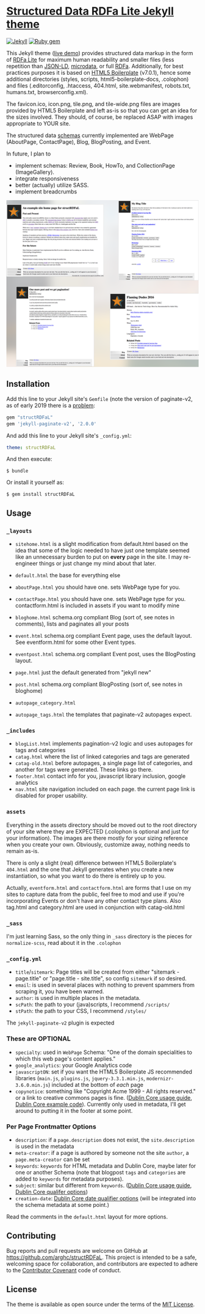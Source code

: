 # [Structured Data RDFa Lite Jekyll theme](https://github.com/arghc/testing-repo)

[![Jekyll](https://img.shields.io/badge/jekyll-%3E%3D%203.7-blue.svg)](https://jekyllrb.com/)
[![Ruby gem](https://img.shields.io/gem/v/minimal-mistakes-jekyll.svg)](https://rubygems.org/gems/structrdfal)

This Jekyll theme ([live demo](http://struct.arghc.ca/)) provides structured data markup in the form of [RDFa Lite](https://www.w3.org/TR/rdfa-lite/) for maximum human readability and smaller files (less repetition than [JSON-LD](https://json-ld.org/), [microdata](https://www.w3.org/TR/microdata/), or full [RDFa](https://rdfa.info/).  Additionally, for best practices purposes it is based on [HTML5 Boilerplate](https://html5boilerplate.com/) (v7.0.1), hence some additional directories (styles, scripts, html5-boilerplate-docs, .colophon) and files (.editorconfig, .htaccess, 404.html, site.webmanifest, robots.txt, humans.txt, browserconfig.xml).

The favicon.ico, icon.png, tile.png, and tile-wide.png files are images provided by HTML5 Boilerplate and left as-is so that you can get an idea for the sizes involved.  They should, of course, be replaced ASAP with images appropriate to YOUR site.

The structured data [schemas](https://schema.org/) currently implemented are WebPage (AboutPage, ContactPage), Blog, BlogPosting, and Event.

In future, I plan to
 - implement schemas: Review, Book, HowTo, and CollectionPage (ImageGallery).
 - integrate responsiveness
 - better (actually) utilize SASS.
 - implement breadcrumbs

![layout examples](screenshots.png)

## Installation

Add this line to your Jekyll site's `Gemfile` (note the version of paginate-v2, as of early 2019 there is a [problem](https://github.com/sverrirs/jekyll-paginate-v2/issues/150):

```ruby
gem "structRDFaL"
gem 'jekyll-paginate-v2', '2.0.0'
```

And add this line to your Jekyll site's `_config.yml`:

```yaml
theme: structRDFaL
```

And then execute:

    $ bundle

Or install it yourself as:

    $ gem install structRDFaL

## Usage
### `_layouts`
* `sitehome.html`     is a slight modification from default.html based on the idea that some of the logic needed to have just one template seemed like an unnecessary burden to put on **every** page in the site.  I may re-engineer things or just change my mind about that later.
* `default.html`      the base for everything else
* `aboutPage.html`    you should have one.  sets WebPage type for you.
* `contactPage.html`  you should have one.  sets WebPage type for you. contactform.html is included in assets if you want to modify mine
* `bloghome.html`     schema.org compliant Blog (sort of, see notes in comments), lists and paginates all your posts
* `event.html`        schema.org compliant Event page, uses the default layout.  See eventform.html for some other Event types.
* `eventpost.html`    schema.org compliant Event post, uses the BlogPosting layout.
* `page.html`         just the default generated from "jekyll new"
* `post.html`         schema.org compliant BlogPosting (sort of, see notes in bloghome)

* `autopage_category.html`
* `autopage_tags.html`  the templates that paginate-v2 autopages expect.

### `_includes`

* `blogList.html`    implements pagination-v2 logic and uses autopages for tags and categories
* `catag.html`	 where the list of linked categories and tags are generated
* `catag-old.html`   before autopages, a single page list of categories, and another for tags were generated.  These links go there.
* `footer.html`      contact info for you, javascript library inclusion, google analytics
* `nav.html`	 site navigation included on each page.  the current page link is disabled for proper usability.

### `assets`
Everything in the assets directory should be moved out to the root directory of your site where they are EXPECTED (.colophon is optional and just for your information).  The images are there mostly for your sizing reference when you create your own.  Obviously, customize away, nothing needs to remain as-is.

There is only a slight (real) difference between HTML5 Boilerplate's `404.html` and the one that Jekyll generates when you create a new instantiation, so what you want to do there is entirely up to you.

Actually, `eventform.html` and `contactform.html` are forms that I use on my sites to capture data from the public, feel free to mod and use if you're incorporating Events or don't have any other contact type plans.  Also tag.html and category.html are used in conjunction with catag-old.html

### `_sass`
I'm just learning Sass, so the only thing in `_sass` directory is the pieces for `normalize-scss`, read about it in the `.colophon`

### `_config.yml`
* `title`/`sitemark`: Page titles will be created from either "sitemark - page.title" or "page.title - site.title", so config `sitemark` if so desired.
* `email`: is used in several places with nothing to prevent spammers from scraping it, you have been warned.
* `author`: is used in multiple places in the metadata.
* `scPath`: the path to your (java)scripts, I recommend `/scripts/`
* `stPath`: the path to your CSS, I recommend `/styles/`

The `jekyll-paginate-v2` plugin is expected

### These are OPTIONAL
* `specialty`:        used in `WebPage` Schema: "One of the domain specialities to which this web page's content applies."
* `google_analytics`: your Google Analytics code
* `javascriptON`:     set if you want the HTML5 Boilerplate JS recommended libraries (`main.js`, `plugins.js`, `jquery-3.3.1.min.js`, `modernizr-3.6.0.min.js`) included at the bottom of *each* page
* `copynotice`:       something like "Copyright Acme 1999 - All rights reserved." or a link to creative commons pages is fine.  ([Dublin Core usage guide](http://www.dublincore.org/documents/2001/04/12/usageguide/sectc/#rights), [Dublin Core example code](http://www.dublincore.org/documents/2001/04/12/usageguide/simple-html/#rights)).   Currently only used in metadata, I'll get around to putting it in the footer at some point.

### Per Page Frontmatter Options
* `description`:    if a `page.description` does not exist, the `site.description` is used in the metadata
* `meta-creator`:   if a page is authored by someone not the site `author`, a `page.meta-creator` can be set
* `keywords`:	  `keywords` for HTML metadata and Dublin Core, maybe later for one or another Schema (note that blogpost `tags` and `categories` are added to `keywords` for metadata purposes).
* `subject`:        similar but different from `keywords`.  ([Dublin Core usage guide](http://www.dublincore.org/documents/2001/04/12/usageguide/sectb/#subject), [Dublin Core qualifer options](http://www.dublincore.org/documents/dcmes-qualifiers/#subject))
* `creation-date`:  [Dublin Core date qualifier options](http://www.dublincore.org/documents/dcmes-qualifiers/#date) (will be integrated into the schema metadata at some point.)

Read the comments in the `default.html` layout for more options.

## Contributing
Bug reports and pull requests are welcome on GitHub at https://github.com/arghc/structRDFaL. This project is intended to be a safe, welcoming space for collaboration, and contributors are expected to adhere to the [Contributor Covenant](http://contributor-covenant.org) code of conduct.

## License
The theme is available as open source under the terms of the [MIT License](https://opensource.org/licenses/MIT).

